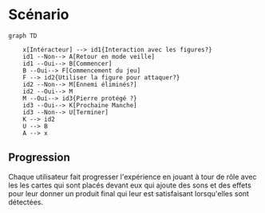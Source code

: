 # Scénario

<!-- Ici mettre tous les documents et références concernant la scéanrisation de l'expérience   -->
<!--
* Tous les verbes disponibles à vos interacteurs

* Tous les objets sur lesquels chaque verbe peut agir et comment ils le font

* Actions émergentes que vous aimeriez que vos interacteurs effectuent

* Toutes les façons que les interacteurs peuvent faire progresser l’expérience-->

```mermaid
graph TD

    x[Intéracteur] --> id1{Interaction avec les figures?}
    id1 --Non--> A[Retour en mode veille]
    id1 --Oui--> B[Commencer] 
    B --Oui--> F[Commencement du jeu]
    F --> id2{Utiliser la figure pour attaquer?}
    id2 --Non--> M[Ennemi éliminés?]
    id2 --Oui--> M
    M --Oui--> id3{Pierre protégé ?}
    id3 --Oui--> K[Prochaine Manche]
    id3 --Non--> U[Terminer]
    K --> id2
    U --> B
    A --> x
```

## Progression
Chaque utilisateur fait progresser l'expérience en jouant à tour de rôle avec les les cartes qui sont placés devant eux qui ajoute des sons et des effets pour leur donner un produit final qui leur est satisfaisant lorsqu'elles sont détectées.

<!--
## Références

* [Scénario Interactif](https://tim-montmorency.com/582523-gestion/#/contenus/2_scenarisation/20_scenario/20_interactif/)
* [Expérience usager UX](https://tim-montmorency.com/582523-gestion/#/contenus/2_scenarisation/20_scenario/40_ux/)-->

